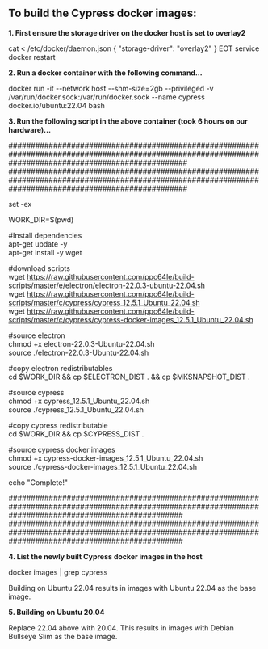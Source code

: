 To build the Cypress docker images:
--------------------------------------

**1. First ensure the storage driver on the docker host is set to overlay2**

cat <<EOT > /etc/docker/daemon.json
{
"storage-driver": "overlay2"
}
EOT
service docker restart

**2. Run a docker container with the following command...**

docker run -it --network host --shm-size=2gb --privileged  -v /var/run/docker.sock:/var/run/docker.sock --name cypress docker.io/ubuntu:22.04 bash

**3. Run the following script in the above container (took 6 hours on our hardware)...**

########################################################################################################################################################  
########################################################################################################################################################  

set -ex

WORK_DIR=$(pwd)  
  
#Install dependencies  
apt-get update -y  
apt-get install -y wget

#download scripts  
wget https://raw.githubusercontent.com/ppc64le/build-scripts/master/e/electron/electron-22.0.3-ubuntu-22.04.sh  
wget https://raw.githubusercontent.com/ppc64le/build-scripts/master/c/cypress/cypress_12.5.1_Ubuntu_22.04.sh  
wget https://raw.githubusercontent.com/ppc64le/build-scripts/master/c/cypress/cypress-docker-images_12.5.1_Ubuntu_22.04.sh  
  
#source electron  
chmod +x electron-22.0.3-Ubuntu-22.04.sh  
source ./electron-22.0.3-Ubuntu-22.04.sh

#copy electron redistributables  
cd $WORK_DIR && cp $ELECTRON_DIST . && cp $MKSNAPSHOT_DIST .  

#source cypress  
chmod +x cypress_12.5.1_Ubuntu_22.04.sh  
source ./cypress_12.5.1_Ubuntu_22.04.sh  

#copy cypress redistributable  
cd $WORK_DIR && cp $CYPRESS_DIST .  

#source cypress docker images  
chmod +x cypress-docker-images_12.5.1_Ubuntu_22.04.sh  
source ./cypress-docker-images_12.5.1_Ubuntu_22.04.sh  

echo "Complete!"  

#######################################################################################################################################################  
#######################################################################################################################################################

**4. List the newly built Cypress docker images in the host**

docker images | grep cypress

Building on Ubuntu 22.04 results in images with Ubuntu 22.04 as the base image.

**5. Building on Ubuntu 20.04**

Replace 22.04 above with 20.04.
This results in images with Debian Bullseye Slim as the base image.
